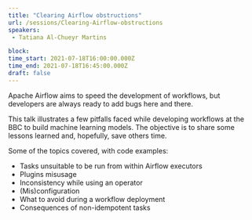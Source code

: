 ```yaml
---
title: "Clearing Airflow obstructions"
url: /sessions/Clearing-Airflow-obstructions
speakers:
 - Tatiana Al-Chueyr Martins

block: 
time_start: 2021-07-18T16:00:00.000Z
time_end: 2021-07-18T16:45:00.000Z
draft: false
---
```


Apache Airflow aims to speed the development of workflows, but developers are always ready to add bugs here and there.
 
This talk illustrates a few pitfalls faced while developing workflows at the BBC to build machine learning models. The objective is to share some lessons learned and, hopefully, save others time.
 
Some of the topics covered, with code examples:
 * Tasks unsuitable to be run from within Airflow executors
 * Plugins misusage
 * Inconsistency while using an operator
 * (Mis)configuration
 * What to avoid during a workflow deployment
 * Consequences of non-idempotent tasks
